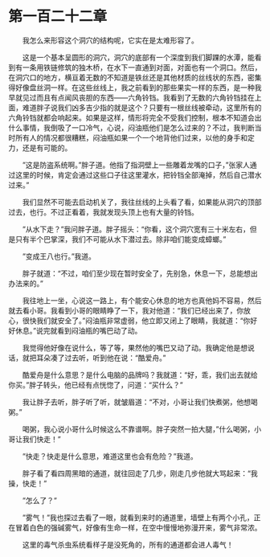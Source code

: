 # 第一百二十二章


　　我怎么来形容这个洞穴的结构呢，它实在是太难形容了。

　　这是一个基本呈圆形的洞穴，洞穴的底部有一个深度到我们脚踝的水潭，能看到有一条用铁链修筑的独木桥，在水下一直通到对面，对面也有一个洞口。然后，在洞穴口的地方，横亘着无数的不知道是铁丝还是其他材质的丝线状的东西，密集得好像盘丝洞一样。在这些丝线上，我之前看到的那些果实一样的东西，是一种我早就见过而且有点闻风丧胆的东西——六角铃铛。我看到了无数的六角铃铛挂在上面，难道胖子说我们凶多吉少指的就是这个？只要有一根丝线被牵动，这里所有的六角铃铛就都会响起来。如果是这样，情形将完全不受我们控制，根本不知道会出什么事情，我倒吸了一口冷气，心说，闷油瓶他们是怎么过来的？不过，我判断当时所有人的情况都很糟糕，闷油瓶如果一个一个地背他们过来，以他的身手和定力，还是有可能的。

　　”这是防盗系统啊。”胖子道。他指了指洞壁上一些雕着龙嘴的口子，”张家人通过这里的时候，肯定会通过这些口子往这里灌水，把铃铛全部淹掉，然后自己潜水过来。”

　　我们显然不可能去启动机关了，我往丝线的上头看了看，如果能从洞穴的顶部过去，也行。不过正看着，我就发现头顶上也有大量的铃铛。

　　”从水下走？”我问胖子道。胖子摇头：“你看，这个洞穴宽有三十米左右，但是只有半个巴掌深，我们不可能从水下潜过去。除非咱们能变成蟑螂。”

　　”变成王八也行。”我道。

　　胖子就道：“不过，咱们至少现在暂时安全了，先别急，休息一下，总能想出办法来的。”

　　我往地上一坐，心说这一路上，有个能安心休息的地方也真他妈不容易，然后就去看小哥。我看到小哥的眼睛睁了一下，我对他道：“我们已经出来了，你放心，很快我们就安全了。”闷油瓶非常虚弱，他立即又闭上了眼睛，我就道：“你好好休息。”说完就看到闷油瓶的嘴巴动了动。

　　我觉得他好像在说什么，等了等，果然他的嘴巴又动了动。我确定他是想说话，就把耳朵凑了过去听，听到他在说：“酷爱舟。”

　　酷爱舟是什么意思？是什么电脑的品牌吗？我就道：“好，乖，我们出去就给你买。”胖子转头，他已经有点恍惚了，问道：“买什么？”

　　我让胖子去听，胖子听了听，就皱眉道：“不对，小哥让我们快煮粥，他想喝粥。”

　　喝粥，我心说小哥什么时候这么不靠谱啊。胖子突然一拍大腿，”什么喝粥，小哥让我们快走！”

　　”快走？快走是什么意思，难道这里也会有危险？”我道。

　　胖子看了看四周黑暗的通道，就往回走了几步，刚走几步他就大骂起来：“我操，快走！”

　　”怎么了？”

　　”雾气！”我也探过去看了一眼，就看到来时的通道里，墙壁上有两个小孔，正在冒着白色的强碱雾气，好像有生命一样，在空中慢慢地弥漫开来，雾气非常浓。

　　这里的毒气杀虫系统看样子是没死角的，所有的通道都会进人毒气！

